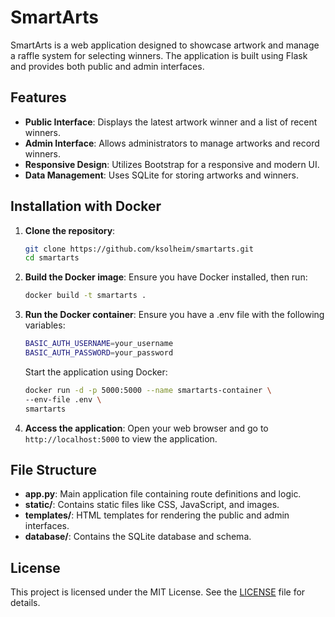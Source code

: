 # SmartArts

SmartArts is a web application designed to showcase artwork and manage a raffle system for selecting winners. The application is built using Flask and provides both public and admin interfaces.

## Features

- **Public Interface**: Displays the latest artwork winner and a list of recent winners.
- **Admin Interface**: Allows administrators to manage artworks and record winners.
- **Responsive Design**: Utilizes Bootstrap for a responsive and modern UI.
- **Data Management**: Uses SQLite for storing artworks and winners.

## Installation with Docker

1. **Clone the repository**:
   ```bash
   git clone https://github.com/ksolheim/smartarts.git
   cd smartarts
   ```

2. **Build the Docker image**:
   Ensure you have Docker installed, then run:
   ```bash
   docker build -t smartarts .
   ```

3. **Run the Docker container**:
   Ensure you have a .env file with the following variables:
   ```bash
   BASIC_AUTH_USERNAME=your_username
   BASIC_AUTH_PASSWORD=your_password
   ```
    Start the application using Docker:
    ```bash
    docker run -d -p 5000:5000 --name smartarts-container \
    --env-file .env \
    smartarts
    ```

4. **Access the application**:
   Open your web browser and go to `http://localhost:5000` to view the application.

## File Structure

- **app.py**: Main application file containing route definitions and logic.
- **static/**: Contains static files like CSS, JavaScript, and images.
- **templates/**: HTML templates for rendering the public and admin interfaces.
- **database/**: Contains the SQLite database and schema.

## License

This project is licensed under the MIT License. See the [LICENSE](LICENSE) file for details.
